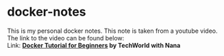 # docker-notes
This is my personal docker notes. This note is taken from a youtube video. The link to the video can be found below:  
Link: **[Docker Tutorial for Beginners](https://www.youtube.com/watch?v=3c-iBn73dDE) by TechWorld with Nana**
